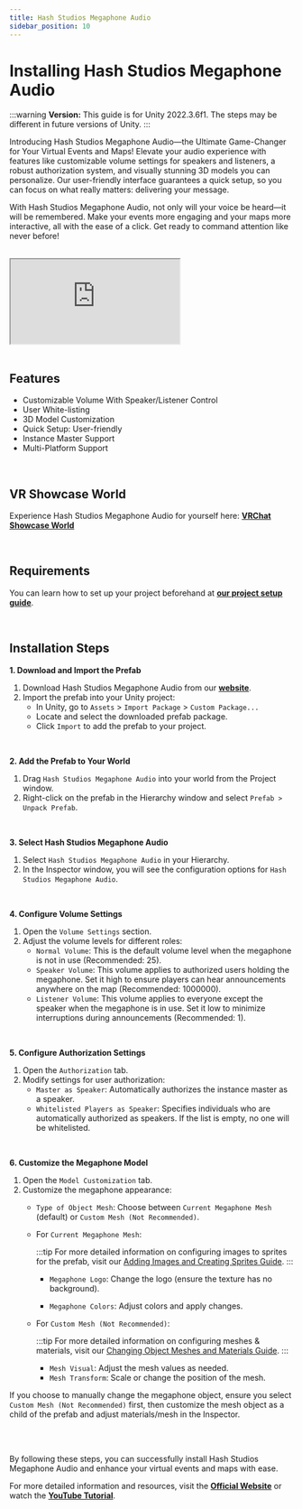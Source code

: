 ```yaml
---
title: Hash Studios Megaphone Audio
sidebar_position: 10
---
```


# Installing Hash Studios Megaphone Audio

:::warning
**Version:** This guide is for Unity 2022.3.6f1. The steps may be different in future versions of Unity.
:::

Introducing Hash Studios Megaphone Audio—the Ultimate Game-Changer for Your Virtual Events and Maps! Elevate your audio experience with features like customizable volume settings for speakers and listeners, a robust authorization system, and visually stunning 3D models you can personalize. Our user-friendly interface guarantees a quick setup, so you can focus on what really matters: delivering your message.

With Hash Studios Megaphone Audio, not only will your voice be heard—it will be remembered. Make your events more engaging and your maps more interactive, all with the ease of a click. Get ready to command attention like never before!

<br/>

<div class="responsive-video">
  <iframe src="https://www.youtube.com/embed/-_YQxw9RZ3A" allow="accelerometer; autoplay; encrypted-media; gyroscope; picture-in-picture" allowfullscreen></iframe>
</div>

<br/>

## Features

- Customizable Volume With Speaker/Listener Control
- User White-listing
- 3D Model Customization
- Quick Setup: User-friendly
- Instance Master Support
- Multi-Platform Support

<br/>

## VR Showcase World

Experience Hash Studios Megaphone Audio for yourself here: **[VRChat Showcase World](https://vrchat.com/home/world/wrld_66ebe16f-c75b-472c-a556-bd4e3acf11a3)**

<br/>

## Requirements

You can learn how to set up your project beforehand at **[our project setup guide](/docs/general-concepts/settingupudon)**.

<br/>

## Installation Steps

**1. Download and Import the Prefab**

1. Download Hash Studios Megaphone Audio from our **[website](https://hashstudiosllc.com/hashstudiosfadingteleporter)**.
2. Import the prefab into your Unity project:
   - In Unity, go to `Assets` > `Import Package` > `Custom Package...`
   - Locate and select the downloaded prefab package.
   - Click `Import` to add the prefab to your project.

<br/>

**2. Add the Prefab to Your World**

1. Drag `Hash Studios Megaphone Audio` into your world from the Project window.
2. Right-click on the prefab in the Hierarchy window and select `Prefab > Unpack Prefab`.

<br/>

**3. Select Hash Studios Megaphone Audio**

1. Select `Hash Studios Megaphone Audio` in your Hierarchy.
2. In the Inspector window, you will see the configuration options for `Hash Studios Megaphone Audio`.

<br/>

**4. Configure Volume Settings**

1. Open the `Volume Settings` section.
2. Adjust the volume levels for different roles:
   - `Normal Volume`: This is the default volume level when the megaphone is not in use (Recommended: 25).
   - `Speaker Volume`: This volume applies to authorized users holding the megaphone. Set it high to ensure players can hear announcements anywhere on the map (Recommended: 1000000).
   - `Listener Volume`: This volume applies to everyone except the speaker when the megaphone is in use. Set it low to minimize interruptions during announcements (Recommended: 1).

<br/>

**5. Configure Authorization Settings**

1. Open the `Authorization` tab.
2. Modify settings for user authorization:
   - `Master as Speaker`: Automatically authorizes the instance master as a speaker.
   - `Whitelisted Players as Speaker`: Specifies individuals who are automatically authorized as speakers. If the list is empty, no one will be whitelisted.

<br/>

**6. Customize the Megaphone Model**

1. Open the `Model Customization` tab.
2. Customize the megaphone appearance:
   - `Type of Object Mesh`: Choose between `Current Megaphone Mesh` (default) or `Custom Mesh (Not Recommended)`.
   - For `Current Megaphone Mesh`:

      :::tip
      For more detailed information on configuring images to sprites for the prefab, visit our [Adding Images and Creating Sprites Guide](/DevelopmentDocumentation/docs/general-concepts/unityspriteconversion/).
      :::

     - `Megaphone Logo`: Change the logo (ensure the texture has no background).

     - `Megaphone Colors`: Adjust colors and apply changes.
   - For `Custom Mesh (Not Recommended)`:
      
      :::tip
      For more detailed information on configuring meshes & materials, visit our [Changing Object Meshes and Materials Guide](/DevelopmentDocumentation/docs/general-concepts/objectmeshesandmaterials/).
      :::

     - `Mesh Visual`: Adjust the mesh values as needed.
     - `Mesh Transform`: Scale or change the position of the mesh.

If you choose to manually change the megaphone object, ensure you select `Custom Mesh (Not Recommended)` first, then customize the mesh object as a child of the prefab and adjust materials/mesh in the Inspector.

<br/><br/>

By following these steps, you can successfully install Hash Studios Megaphone Audio and enhance your virtual events and maps with ease.

For more detailed information and resources, visit the **[Official Website](https://hashstudiosllc.com/hashstudiosmegaphoneaudio)** or watch the **[YouTube Tutorial](https://youtu.be/-_YQxw9RZ3A)**.
